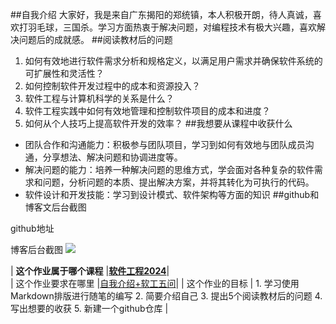 ##自我介绍
大家好，我是来自广东揭阳的郑统镇，本人积极开朗，待人真诚，喜欢打羽毛球，三国杀。学习方面热衷于解决问题，对编程技术有极大兴趣，喜欢解决问题后的成就感。
 ##阅读教材后的问题
1. 如何有效地进行软件需求分析和规格定义，以满足用户需求并确保软件系统的可扩展性和灵活性？
2. 如何控制软件开发过程中的成本和资源投入？
3. 软件工程与计算机科学的关系是什么？
4. 软件工程实践中如何有效地管理和控制软件项目的成本和进度？
5. 如何从个人技巧上提高软件开发的效率？
 ##我想要从课程中收获什么
- 团队合作和沟通能力：积极参与团队项目，学习到如何有效地与团队成员沟通，分享想法、解决问题和协调进度等。
- 解决问题的能力：培养一种解决问题的思维方式，学会面对各种复杂的软件需求和问题，分析问题的本质、提出解决方案，并将其转化为可执行的代码。
- 软件设计和开发技能：学习到设计模式、软件架构等方面的知识
 ##github和博客文后台截图

github地址 

博客后台截图
![](https://img2024.cnblogs.com/blog/3402176/202403/3402176-20240305234936055-1905973445.png)

|   **这个作业属于哪个课程**  |[**软件工程2024**](https://edu.cnblogs.com/campus/gdgy/SoftwareEngineering2024)|    
| 这个作业要求在哪里 |[自我介绍+软工五问](https://edu.cnblogs.com/campus/gdgy/SoftwareEngineering2024/homework/13135#%E5%A4%A7%E5%AE%B6%E5%A5%BD%E5%BE%88%E9%AB%98%E5%85%B4%E5%9C%A8%E8%BF%99%E4%B8%AA%E6%9C%BA%E7%BC%98%E5%B7%A7%E5%90%88%E7%9A%84%E6%83%85%E5%86%B5%E4%B8%8B%E8%AE%A4%E8%AF%86%E5%A4%A7%E5%AE%B6)| 
|    这个作业的目标 |    1. 学习使用Markdown排版进行随笔的编写     2. 简要介绍自己   3. 提出5个阅读教材后的问题   4. 写出想要的收获   5. 新建一个github仓库 |
